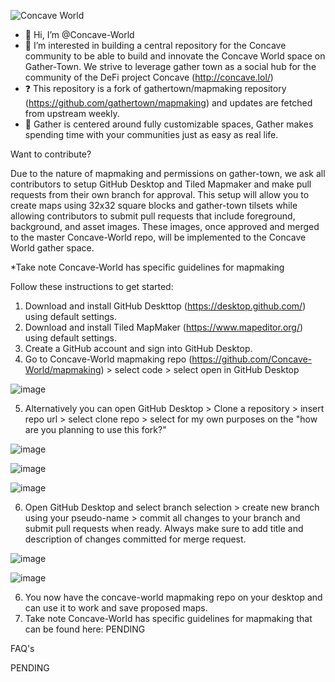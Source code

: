 ![Concave World](https://github.com/Concave-World/WAGMI/blob/main/Assets/concaveWorld.svg)

- 👋 Hi, I’m @Concave-World
- 👀 I’m interested in building a central repository for the Concave community to be able to build and innovate the Concave World space on Gather-Town. We strive to leverage gather town as a social hub for the community of the DeFi project Concave (http://concave.lol/)
- ❓ This repository is a fork of gathertown/mapmaking repository (https://github.com/gathertown/mapmaking) and updates are fetched from upstream weekly.
- 🍯 Gather is centered around fully customizable spaces, Gather makes spending time with your communities just as easy as real life.

Want to contribute?

Due to the nature of mapmaking and permissions on gather-town, we ask all contributors to setup GitHub Desktop and Tiled Mapmaker and make pull requests from their own branch for approval. This setup will allow you to create maps using 32x32 square blocks and gather-town tilsets while allowing contributors to submit pull requests that include foreground, background, and asset images. These images, once approved and merged to the master Concave-World repo, will be implemented to the Concave World gather space.

*Take note Concave-World has specific guidelines for mapmaking

Follow these instructions to get started:
1. Download and install GitHub Deskttop (https://desktop.github.com/) using default settings.
2. Download and install Tiled MapMaker (https://www.mapeditor.org/) using default settings.
3. Create a GitHub account and sign into GitHub Desktop.
4. Go to Concave-World mapmaking repo (https://github.com/Concave-World/mapmaking) > select code > select open in GitHub Desktop

![image](https://user-images.githubusercontent.com/99355623/156031997-a59c28c2-6b9c-47c6-bde5-79e14dc99a7f.png)

5. Alternatively you can open GitHub Desktop > Clone a repository > insert repo url > select clone repo > select for my own purposes on the "how are you planning to use this fork?"

![image](https://user-images.githubusercontent.com/99355623/156032160-2d7cd680-1fd5-421c-9875-26c90a537a24.png)

![image](https://user-images.githubusercontent.com/99355623/156032294-1059e998-668d-4719-bb66-0c2e6f46574a.png)

![image](https://user-images.githubusercontent.com/99355623/156034952-80d37c1a-b9bd-413b-b5a4-b5190f7de9f8.png)

6. Open GitHub Desktop and select branch selection > create new branch using your pseudo-name > commit all changes to your branch and submit pull requests when ready. Always make sure to add title and description of changes committed for merge request.

![image](https://user-images.githubusercontent.com/99355623/156035254-d9e1d843-682a-4173-85d2-a50211a0cc5d.png)

![image](https://user-images.githubusercontent.com/99355623/156035847-5746ad19-9c86-47fb-bb4a-7987c09d735c.png)

6. You now have the concave-world mapmaking repo on your desktop and can use it to work and save proposed maps.
7. Take note Concave-World has specific guidelines for mapmaking that can be found here: PENDING

FAQ's

PENDING
